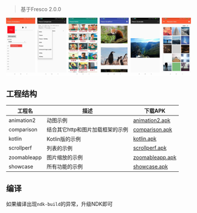 >基于Fresco 2.0.0

![](screenshot.jpg)

## 工程结构
工程名|描述|下载APK
-|-|-
animation2 | 动图示例|[animation2.apk](https://raw.githubusercontent.com/dengyuhan/FrescoSample/master/apk/animation2-armeabi-v7a-debug.apk)
comparison | 结合其它http和图片加载框架的示例|[comparison.apk](https://raw.githubusercontent.com/dengyuhan/FrescoSample/master/apk/comparison-armeabi-v7a-debug.apk)
kotlin | Kotlin版的示例|[kotlin.apk](https://raw.githubusercontent.com/dengyuhan/FrescoSample/master/apk/kotlin-armeabi-v7a-debug.apk)
scrollperf | 列表的示例|[scrollperf.apk](https://raw.githubusercontent.com/dengyuhan/FrescoSample/master/apk/scrollperf-debug.apk)
zoomableapp | 图片缩放的示例|[zoomableapp.apk](https://raw.githubusercontent.com/dengyuhan/FrescoSample/master/apk/zoomableapp-internal-armeabi-v7a-debug.apk)
showcase | 所有功能的示例 |[showcase.apk](https://raw.githubusercontent.com/dengyuhan/FrescoSample/master/apk/showcase-normal-armeabi-v7a-debug.apk)

## 编译
如果编译出现`ndk-build`的异常，升级NDK即可

